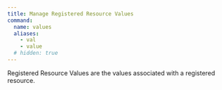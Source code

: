 ```yaml
---
title: Manage Registered Resource Values
command:
  name: values
  aliases:
    - val
    - value
  # hidden: true
---
```


Registered Resource Values are the values associated with a registered resource.
